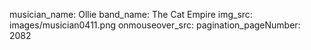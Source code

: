 musician_name: Ollie
band_name: The Cat Empire
img_src: images/musician0411.png
onmouseover_src: 
pagination_pageNumber: 2082